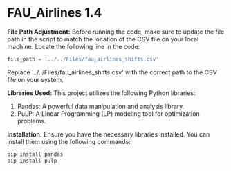 # FAU_Airlines 1.4

**File Path Adjustment:**
Before running the code, make sure to update the file path in the script to match the location of the CSV file on your local machine. Locate the following line in the code:
```python
file_path = '../../Files/fau_airlines_shifts.csv'
```
Replace '../../Files/fau_airlines_shifts.csv' with the correct path to the CSV file on your system.

**Libraries Used:**
This project utilizes the following Python libraries:

1) Pandas: A powerful data manipulation and analysis library.
2) PuLP: A Linear Programming (LP) modeling tool for optimization problems.

**Installation:**
Ensure you have the necessary libraries installed. You can install them using the following commands:
```bash
pip install pandas
pip install pulp
```
